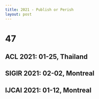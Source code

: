 ```yaml
---
title: 2021 - Publish or Perish
layout: post
---
```

# 47
## **ACL 2021**: 01-25, Thailand
## **SIGIR 2021**: 02-02, Montreal
## **IJCAI 2021**: 01-12, Montreal

